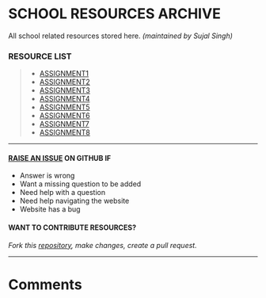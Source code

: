# SCHOOL RESOURCES ARCHIVE

All school related resources stored here.
_(maintained by Sujal Singh)_

### RESOURCE LIST

> - [ASSIGNMENT1](./assignment1)
> - [ASSIGNMENT2](./assignment2)
> - [ASSIGNMENT3](./assignment3)
> - [ASSIGNMENT4](./assignment4)
> - [ASSIGNMENT5](./assignment5)
> - [ASSIGNMENT6](./assignment6)
> - [ASSIGNMENT7](./assignment7)
> - [ASSIGNMENT8](./assignment8)


---

#### [RAISE AN ISSUE](https://github.com/sujaldev/school/issues/new/choose) ON GITHUB IF

- Answer is wrong
- Want a missing question to be added
- Need help with a question
- Need help navigating the website
- Website has a bug

#### WANT TO CONTRIBUTE RESOURCES?

_Fork this [repository](https://github.com/sujaldev/school), make changes, create a pull request._

---

# Comments

<script src="https://giscus.app/client.js"
        data-repo="sujaldev/school"
        data-repo-id="MDEwOlJlcG9zaXRvcnkzODUzMDMzOTI="
        data-category="Q&A"
        data-category-id="DIC_kwDOFvdDYM4CArKZ"
        data-mapping="pathname"
        data-reactions-enabled="1"
        data-emit-metadata="0"
        data-theme="light"
        data-lang="en"
        crossorigin="anonymous"
        async>
</script>